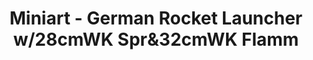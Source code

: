 ---
layout: product
title: "Miniart - German Rocket Launcher w/28cmWK Spr&32cmWK Flamm"
price: "3250" 
desc: "N/A"
img_path: "/assets/img/MI35269.jpg"
brand: "N/A"
available: false
special_offer: false
new: false
soon: false
cat: "010000"
subcat: "010100"
subsubcat: "0N/A"
sifra: "MI35269"
popular: false
---